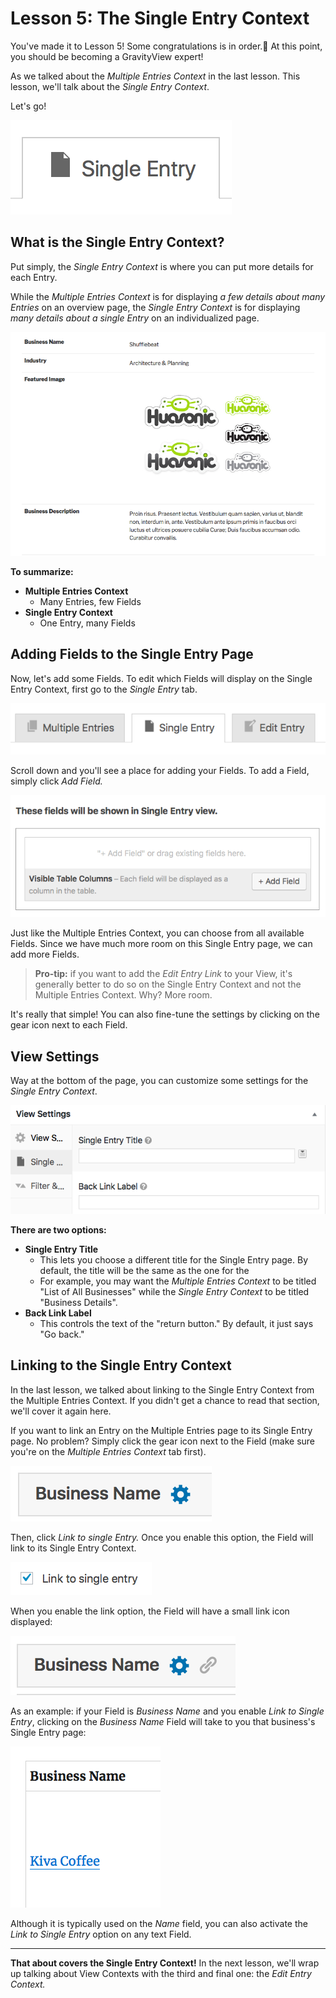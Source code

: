 # Lesson 5: The Single Entry Context

You've made it to Lesson 5! Some congratulations is in order.🍾 At this point, you should be becoming a GravityView expert!

As we talked about the *Multiple Entries Context* in the last lesson. This lesson, we'll talk about the *Single Entry Context*.

Let's go!

![Single Entry](./gitbook/images/single-entry.png)



## What is the Single Entry Context?

Put simply, the *Single Entry Context* is where you can put more details for each Entry. 

While the *Multiple Entries Context* is for displaying *a few details about many Entries* on an overview page, the *Single Entry Context* is for displaying *many details about a single Entry* on an individualized page.



![single-entry-business](./gitbook/images/single-entry-business.png)



**To summarize:**

- **Multiple Entries Context**
  - Many Entries, few Fields
- **Single Entry Context**
  - One Entry, many Fields



## Adding Fields to the Single Entry Page 

Now, let's add some Fields. To edit which Fields will display on the Single Entry Context, first go to the *Single Entry* tab.

![choose-single-entry](./gitbook/images/choose-single-entry.png)

Scroll down and you'll see a place for adding your Fields. To add a Field, simply click *Add Field.*

![add-single-entry-fields](./gitbook/images/add-single-entry-fields.png)

Just like the Multiple Entries Context, you can choose from all available Fields. Since we have much more room on this Single Entry page, we can add more Fields.

> **Pro-tip:** if you want to add the *Edit Entry Link* to your View, it's generally better to do so on the Single Entry Context and not the Multiple Entries Context. Why? More room.



It's really that simple! You can also fine-tune the settings by clicking on the gear icon next to each Field.



## View Settings

Way at the bottom of the page, you can customize some settings for the *Single Entry Context*. 



![view-settings-single-entry](./gitbook/images/view-settings-single-entry.png)



**There are two options:**

- **Single Entry Title**
  - This lets you choose a different title for the Single Entry page. By default, the title will be the same as the one for the 
  - For example, you may want the *Multiple Entries Context* to be titled "List of All Businesses" while the *Single Entry Context* to be titled "Business Details".
- **Back Link Label**
  - This controls the text of the "return button." By default, it just says "Go back."



## Linking to the Single Entry Context

In the last lesson, we talked about linking to the Single Entry Context from the Multiple Entries Context. If you didn't get a chance to read that section, we'll cover it again here.

If you want to link an Entry on the Multiple Entries page to its Single Entry page. No problem? Simply click the gear icon next to the Field (make sure you're on the *Multiple Entries Context* tab first).

![business-name-options](./gitbook/images/business-name-options.png)



Then, click *Link to single Entry.* Once you enable this option, the Field will link to its Single Entry Context. 



![link-to-single-entry](./gitbook/images/link-to-single-entry.png)



When you enable the link option, the Field will have a small link icon displayed:



![link-activated-backend](./gitbook/images/link-activated-backend.png)



As an example: if your Field is *Business Name* and you enable *Link to Single Entry*, clicking on the *Business Name* Field will take to you that business's Single Entry page:

![link-activated](./gitbook/images/link-activated.png)



Although it is typically used on the *Name* field, you can also activate the *Link to Single Entry* option on any text Field.



---



**That about covers the Single Entry Context!** In the next lesson, we'll wrap up talking about View Contexts with the third and final one: the *Edit Entry Context.*

